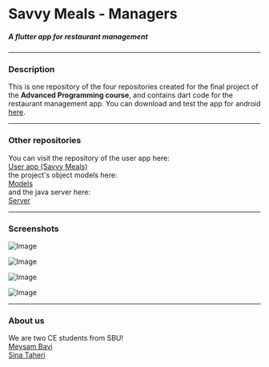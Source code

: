 # Savvy Meals - Managers
##### A flutter app for restaurant management
---

### Description
This is one repository of the four repositories created for the final project of the **Advanced Programming course**, and contains dart code for the restaurant management app. You can download and test the app for android [here](TODO).

---

### Other repositories
You can visit the repository of the user app here:  
[User app (Savvy Meals)](https://github.com/sinatb/ap_project_USER)  
the project's object models here:  
[Models](https://github.com/MeysamBavi/ap-project-models)  
and the java server here:  
[Server](https://github.com/MeysamBavi/ap-project-server)  

---

### Screenshots

![Image](./screenshots/01.png)  

![Image](./screenshots/02.png)  

![Image](./screenshots/03.png)  

![Image](./screenshots/04.png)  

---

### About us
We are two CE students from SBU!  
[Meysam Bavi](https://github.com/MeysamBavi)  
[Sina Taheri](https://github.com/sinatb)  
